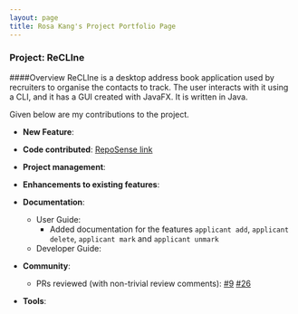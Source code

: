 ```yaml
---
layout: page
title: Rosa Kang's Project Portfolio Page
---
```


### Project: ReCLIne

####Overview
ReCLIne is a desktop address book application used by recruiters to organise the contacts to track.
The user interacts with it using a CLI, and it has a GUI created with JavaFX. It is written in Java.

Given below are my contributions to the project.

* **New Feature**:

* **Code contributed**: [RepoSense link](https://nus-cs2103-ay2122s2.github.io/tp-dashboard/?search=ro4k9&breakdown=true)

* **Project management**:

* **Enhancements to existing features**:

* **Documentation**:
    * User Guide:
        * Added documentation for the features `applicant add`, `applicant delete`, `applicant mark` 
      and `applicant unmark`
    * Developer Guide:

* **Community**:
    * PRs reviewed (with non-trivial review comments):
      [\#9](https://github.com/AY2122S2-CS2103T-W15-1/tp/pull/9/files/3ec32ad945f8156a9a6359c1ec68609daffe2ebd)
      [\#26](https://github.com/AY2122S2-CS2103T-W15-1/tp/pull/26/files/b2a9d2a27fdcb519f62753e0a1335ff7ea9ce5c5)
* **Tools**:
